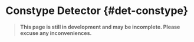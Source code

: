 # Constype Detector {#det-constype}
> **This page is still in development and may be incomplete. Please excuse any inconveniences.**
